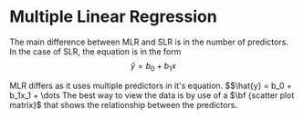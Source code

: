 # Multiple Linear Regression
The main difference between MLR and SLR is in the number of predictors. In the case of SLR, the equation is in the form
$$\hat{y} = b_0 + b_1x $$


MLR differs as it uses multiple predictors in it's equation.
$$\hat{y} = b_0 + b_1x_1 + \dots 
The best way to view the data is by use of a $\bf {scatter plot matrix}$ that shows the relationship between the predictors.
<!--stackedit_data:
eyJoaXN0b3J5IjpbLTY1MTAyOTc4NywtMTgxNTE1MDY5LDU3MD
UyNTczNCwtOTYxODk3ODNdfQ==
-->